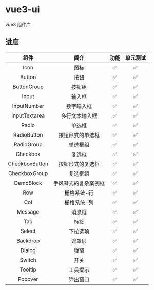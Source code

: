 # vue3-ui

vue3 组件库

## 进度

|      组件      |         简介         |        功能        |      单元测试      |
| :------------: | :------------------: | :----------------: | :----------------: |
|      Icon      |         图标         | :white_check_mark: | :white_check_mark: |
|     Button     |         按钮         | :white_check_mark: | :white_check_mark: |
|  ButtonGroup   |        按钮组        | :white_check_mark: | :white_check_mark: |
|     Input      |        输入框        | :white_check_mark: | :white_check_mark: |
|  InputNumber   |      数字输入框      | :white_check_mark: | :white_check_mark: |
| InputTextarea  |    多行文本输入框    | :white_check_mark: | :white_check_mark: |
|     Radio      |        单选框        | :white_check_mark: | :white_check_mark: |
|  RadioButton   |   按钮形式的单选框   | :white_check_mark: | :white_check_mark: |
|   RadioGroup   |       单选框组       | :white_check_mark: | :white_check_mark: |
|    Checkbox    |        复选框        | :white_check_mark: | :white_check_mark: |
| CheckboxButton |   按钮形式的复选框   | :white_check_mark: | :white_check_mark: |
| CheckboxGroup  |       复选框组       | :white_check_mark: | :white_check_mark: |
|   DemoBlock    | 手风琴式的复杂案例框 | :white_check_mark: | :white_check_mark: |
|      Row       |     栅格系统-行      | :white_check_mark: | :white_check_mark: |
|      Col       |     栅格系统-列      | :white_check_mark: | :white_check_mark: |
|    Message     |        消息框        | :white_check_mark: | :white_check_mark: |
|      Tag       |         标签         | :white_check_mark: | :white_check_mark: |
|     Select     |       下拉选项       | :white_check_mark: | :white_check_mark: |
|    Backdrop    |        遮罩层        | :white_check_mark: | :white_check_mark: |
|     Dialog     |         弹窗         | :white_check_mark: | :white_check_mark: |
|     Switch     |         开关         | :white_check_mark: | :white_check_mark: |
|    Tooltip     |       工具提示       | :white_check_mark: | :white_check_mark: |
|    Popover     |       弹出窗口       | :white_check_mark: | :white_check_mark: |